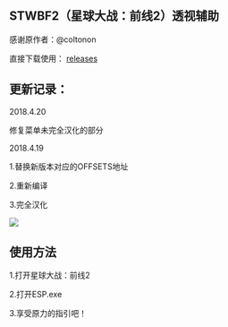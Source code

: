 ## STWBF2（星球大战：前线2）透视辅助

感谢原作者：@coltonon

直接下载使用： [releases](https://github.com/simshelper/External-ESP/releases)

## 更新记录：

2018.4.20

修复菜单未完全汉化的部分

2018.4.19 

1.替换新版本对应的OFFSETS地址

2.重新编译

3.完全汉化

![](http://ww1.sinaimg.cn/large/005zNprZly1fqi49qos33j30f409jahb.jpg)

## 使用方法

1.打开星球大战：前线2

2.打开ESP.exe

3.享受原力的指引吧！
